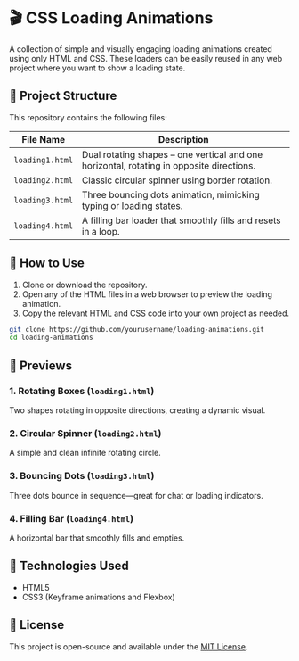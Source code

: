 # 🎬 CSS Loading Animations

A collection of simple and visually engaging loading animations created using only HTML and CSS. These loaders can be easily reused in any web project where you want to show a loading state.

## 🔧 Project Structure

This repository contains the following files:

| File Name       | Description                                                                              |
| --------------- | ---------------------------------------------------------------------------------------- |
| `loading1.html` | Dual rotating shapes – one vertical and one horizontal, rotating in opposite directions. |
| `loading2.html` | Classic circular spinner using border rotation.                                          |
| `loading3.html` | Three bouncing dots animation, mimicking typing or loading states.                       |
| `loading4.html` | A filling bar loader that smoothly fills and resets in a loop.                           |

## 🚀 How to Use

1. Clone or download the repository.
2. Open any of the HTML files in a web browser to preview the loading animation.
3. Copy the relevant HTML and CSS code into your own project as needed.

```bash
git clone https://github.com/yourusername/loading-animations.git
cd loading-animations
```

## 📸 Previews

### 1. Rotating Boxes (`loading1.html`)

Two shapes rotating in opposite directions, creating a dynamic visual.

### 2. Circular Spinner (`loading2.html`)

A simple and clean infinite rotating circle.

### 3. Bouncing Dots (`loading3.html`)

Three dots bounce in sequence—great for chat or loading indicators.

### 4. Filling Bar (`loading4.html`)

A horizontal bar that smoothly fills and empties.

## 🧰 Technologies Used

* HTML5
* CSS3 (Keyframe animations and Flexbox)

## 📄 License

This project is open-source and available under the [MIT License](LICENSE).


